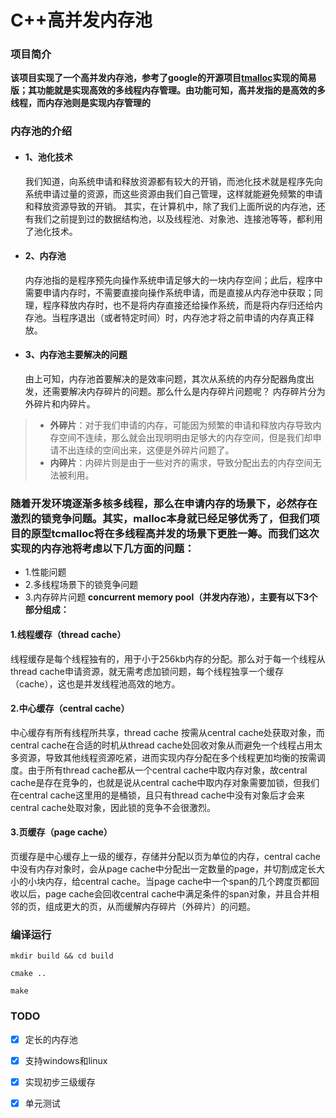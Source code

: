 # C++高并发内存池

### 项目简介
**该项目实现了一个高并发内存池，参考了google的开源项目[tmalloc](https://github.com/google/tcmalloc)实现的简易版；其功能就是实现高效的多线程内存管理。由功能可知，高并发指的是高效的多线程，而内存池则是实现内存管理的**

### 内存池的介绍

- #### 1、池化技术
  我们知道，向系统申请和释放资源都有较大的开销，而池化技术就是程序先向系统申请过量的资源，而这些资源由我们自己管理，这样就能避免频繁的申请和释放资源导致的开销。
  其实，在计算机中，除了我们上面所说的内存池，还有我们之前提到过的数据结构池，以及线程池、对象池、连接池等等，都利用了池化技术。

- #### 2、内存池
  内存池指的是程序预先向操作系统申请足够大的一块内存空间；此后，程序中需要申请内存时，不需要直接向操作系统申请，而是直接从内存池中获取；同理，程序释放内存时，也不是将内存直接还给操作系统，而是将内存归还给内存池。当程序退出（或者特定时间）时，内存池才将之前申请的内存真正释放。

- #### 3、内存池主要解决的问题
  由上可知，内存池首要解决的是效率问题，其次从系统的内存分配器角度出发，还需要解决内存碎片的问题。那么什么是内存碎片问题呢？
  内存碎片分为外碎片和内碎片。

> - **外碎片**：对于我们申请的内存，可能因为频繁的申请和释放内存导致内存空间不连续，那么就会出现明明由足够大的内存空间，但是我们却申请不出连续的空间出来，这便是外碎片问题了。
> - **内碎片**：内碎片则是由于一些对齐的需求，导致分配出去的内存空间无法被利用。

### 随着开发环境逐渐多核多线程，那么在申请内存的场景下，必然存在激烈的锁竞争问题。其实，malloc本身就已经足够优秀了，但我们项目的原型tcmalloc将在多线程高并发的场景下更胜一筹。而我们这次实现的内存池将考虑以下几方面的问题：

- 1.性能问题
- 2.多线程场景下的锁竞争问题
- 3.内存碎片问题
**concurrent memory pool（并发内存池），主要有以下3个部分组成：**
#### 1.线程缓存（thread cache）
线程缓存是每个线程独有的，用于小于256kb内存的分配。那么对于每一个线程从thread cache申请资源，就无需考虑加锁问题，每个线程独享一个缓存（cache），这也是并发线程池高效的地方。

#### 2.中心缓存（central cache）
中心缓存有所有线程所共享，thread cache 按需从central cache处获取对象，而central cache在合适的时机从thread cache处回收对象从而避免一个线程占用太多资源，导致其他线程资源吃紧，进而实现内存分配在多个线程更加均衡的按需调度。由于所有thread cache都从一个central cache中取内存对象，故central cache是存在竞争的，也就是说从central cache中取内存对象需要加锁，但我们在central cache这里用的是桶锁，且只有thread cache中没有对象后才会来central cache处取对象，因此锁的竞争不会很激烈。

#### 3.页缓存（page cache）
页缓存是中心缓存上一级的缓存，存储并分配以页为单位的内存，central cache中没有内存对象时，会从page cache中分配出一定数量的page，并切割成定长大小的小块内存，给central cache。当page cache中一个span的几个跨度页都回收以后，page cache会回收central cache中满足条件的span对象，并且合并相邻的页，组成更大的页，从而缓解内存碎片（外碎片）的问题。

### 编译运行
```
mkdir build && cd build
```

```
cmake ..
```

```
make
```



### TODO

- [x]  定长的内存池
- [x]  支持windows和linux
- [x]  实现初步三级缓存
- [x]  单元测试

